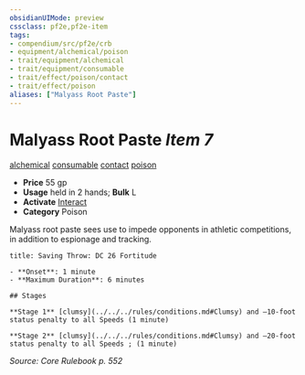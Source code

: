 ```yaml
---
obsidianUIMode: preview
cssclass: pf2e,pf2e-item
tags:
- compendium/src/pf2e/crb
- equipment/alchemical/poison
- trait/equipment/alchemical
- trait/equipment/consumable
- trait/effect/poison/contact
- trait/effect/poison
aliases: ["Malyass Root Paste"]
---
```

# Malyass Root Paste *Item 7*  
[alchemical](alchemical.md)  [consumable](consumable.md)  [contact](contact.md)  [poison](rules/traits/poison.md)  

- **Price** 55 gp
- **Usage** held in 2 hands; **Bulk** L
- **Activate** [Interact](interact.md)
- **Category** Poison

Malyass root paste sees use to impede opponents in athletic competitions, in addition to espionage and tracking.

```ad-inline-affliction
title: Saving Throw: DC 26 Fortitude

- **Onset**: 1 minute
- **Maximum Duration**: 6 minutes

## Stages

**Stage 1** [clumsy](../../../rules/conditions.md#Clumsy) and –10-foot status penalty to all Speeds (1 minute)

**Stage 2** [clumsy](../../../rules/conditions.md#Clumsy) and –20-foot status penalty to all Speeds ; (1 minute)
```

*Source: Core Rulebook p. 552*
